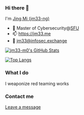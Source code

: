 ### Hi there 👋

I'm [Jing Mi (jm33-ng)](https://jm33.me/pages/jing-mi.html)

* 🏫 Master of Cybersecurity@[SFU](https://www.sfu.ca/)
* 📫 https://jm33.me
* 🐘 <a rel="me" href="https://infosec.exchange/@jm33">jm33@infosec.exchange</a>

[![jm33-m0's GitHub Stats](https://github-readme-stats.vercel.app/api?username=jm33-m0&show_icons=true&hide_title=false)](https://github.com/jm33-m0)

[![Top Langs](https://github-readme-stats.vercel.app/api/top-langs/?username=jm33-m0&hide=shell,javascript,groff,tex,html&layout=compact)](https://github.com/search?q=user%3Ajm33-m0&type=Repositories)

### What I do

I weaponize red teaming works

### Contact me

[Leave a message](https://jm33.me/pages/got-something-to-say.html)
